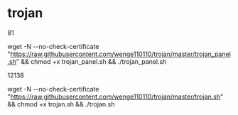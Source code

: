 # trojan

81

wget -N --no-check-certificate "https://raw.githubusercontent.com/wenge110110/trojan/master/trojan_panel.sh" && chmod +x trojan_panel.sh && ./trojan_panel.sh

12138

wget -N --no-check-certificate "https://raw.githubusercontent.com/wenge110110/trojan/master/trojan.sh" && chmod +x trojan.sh && ./trojan.sh
